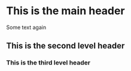# This is the main header

Some text again

## This is the second level header

### This is the third level header

